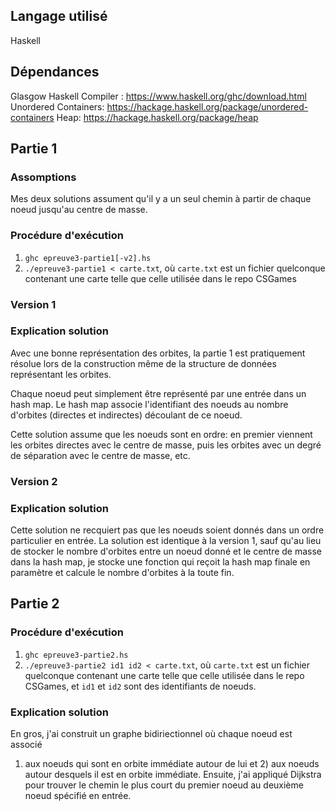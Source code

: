 ## Langage utilisé

Haskell

## Dépendances

Glasgow Haskell Compiler : https://www.haskell.org/ghc/download.html
Unordered Containers: https://hackage.haskell.org/package/unordered-containers
Heap: https://hackage.haskell.org/package/heap

## Partie 1

### Assomptions

Mes deux solutions assument qu'il y a un seul chemin à partir de chaque noeud
jusqu'au centre de masse.

### Procédure d'exécution

1. `ghc epreuve3-partie1[-v2].hs`
2. `./epreuve3-partie1 < carte.txt`, où `carte.txt` est un fichier quelconque
   contenant une carte telle que celle utilisée dans le repo CSGames

### Version 1

### Explication solution

Avec une bonne représentation des orbites, la partie 1 est pratiquement
résolue lors de la construction même de la structure de données représentant
les orbites.

Chaque noeud peut simplement être représenté par une entrée dans un hash map.
Le hash map associe l'identifiant des noeuds au nombre d'orbites (directes et
indirectes) découlant de ce noeud.

Cette solution assume que les noeuds sont en ordre: en premier viennent les
orbites directes avec le centre de masse, puis les orbites avec un degré de
séparation avec le centre de masse, etc.

### Version 2

### Explication solution

Cette solution ne recquiert pas que les noeuds soient donnés dans un ordre
particulier en entrée. La solution est identique à la version 1, sauf qu'au
lieu de stocker le nombre d'orbites entre un noeud donné et le centre de
masse dans la hash map, je stocke une fonction qui reçoit la hash map finale
en paramètre et calcule le nombre d'orbites à la toute fin.

## Partie 2

### Procédure d'exécution

1. `ghc epreuve3-partie2.hs`
2. `./epreuve3-partie2 id1 id2 < carte.txt`, où `carte.txt` est un fichier
   quelconque contenant une carte telle que celle utilisée dans le repo
   CSGames, et `id1` et `id2` sont des identifiants de noeuds.

### Explication solution

En gros, j'ai construit un graphe bidiriectionnel où chaque noeud est associé
1) aux noeuds qui sont en orbite immédiate autour de lui et 2) aux noeuds
autour desquels il est en orbite immédiate. Ensuite, j'ai appliqué Dijkstra
pour trouver le chemin le plus court du premier noeud au deuxième noeud
spécifié en entrée.